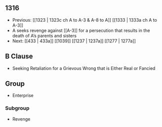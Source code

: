 ## 1316
- Previous: [[1323 | 1323c ch A to A-3 &amp; A-8 to A]] [[1333 | 1333a ch A to A-3]] 
- A seeks revenge against [[A-3]] for a persecution that results in the death of A’s parents and sisters
- Next: [[433 | 433a]] [[1039]] [[1237 | 1237a]] [[1277 | 1277a]] 

## B Clause
- Seeking Retaliation for a Grievous Wrong that is Either Real or Fancied

## Group
- Enterprise

### Subgroup
- Revenge

